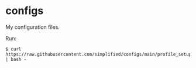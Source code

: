 # configs
My configuration files.

Run:

```text
$ curl https://raw.githubusercontent.com/simplified/configs/main/profile_setup.sh | bash -
```
